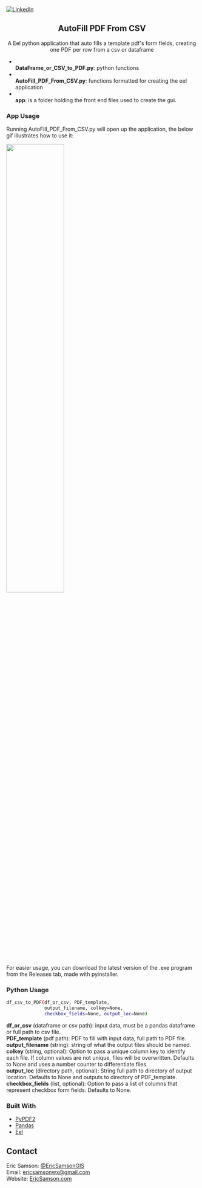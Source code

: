 
[![LinkedIn][linkedin-shield]][linkedin-url]

<p align="center">
  <h2 align="center">AutoFill PDF From CSV</h2>
  <p align="center">
    A Eel python application that auto fills a template pdf's form fields, creating one PDF per row from a csv or dataframe<br>
  </p>
</p>

<!-- ABOUT THE PROJECT -->
  - <br><b>DataFrame_or_CSV_to_PDF.py</b>: python functions
  - <br><b>AutoFill_PDF_From_CSV.py</b>: functions formatted for creating the eel application
  - <br><b>app</b>: is a folder holding the front end files used to create the gui.

<h3>App Usage</h3>
Running AutoFill_PDF_From_CSV.py will open up the application, the below gif illustrates how to use it:

<p>
<img src="https://github.com/EricSamsonCarto/Autofill_PDF_FromCSV/blob/master/example.gif" width="55%"/>
</p>
For easier usage, you can download the latest version of the .exe program from the Releases tab, made with pyinstaller.

<h3>Python Usage</h3> 

```bash
df_csv_to_PDF(df_or_csv, PDF_template, 
              output_filename, colkey=None, 
              checkbox_fields=None, output_loc=None)
```

<b>df_or_csv</b> (dataframe or csv path): input data, must be a pandas dataframe or full path to csv file.<br>
<b>PDF_template</b> (pdf path): PDF to fill with input data, full path to PDF file.<br>
<b>output_filename</b> (string): string of what the output files should be named. <br>
<b>colkey</b> (string, optional): Option to pass a unique column key to identify each file. If column values are not unique, files will be overwritten. Defaults to None and uses a number counter to differentiate files.<br>
<b>output_loc</b> (directory path, optional): String full path to directory of output location. Defaults to None and outputs to directory of PDF_template.<br>
<b>checkbox_fields</b> (list, optional): Option to pass a list of columns that represent checkbox form fields. Defaults to None.<br>

### Built With
* [PyPDF2](https://github.com/mstamy2/PyPDF2)
* [Pandas](https://pandas.pydata.org/)
* [Eel](https://github.com/samuelhwilliams/Eel)

<!-- CONTACT -->
## Contact
Eric Samson: [@EricSamsonGIS](https://twitter.com/EricSamsonGIS) <br>
Email: ericsamsonwx@gmail.com <br>
Website: [EricSamson.com](https://ericsamson.com) <br>

[linkedin-shield]: https://img.shields.io/badge/-LinkedIn-black.svg?style=flat-square&logo=linkedin&colorB=555
[linkedin-url]: https://linkedin.com/in/iamericsamson
